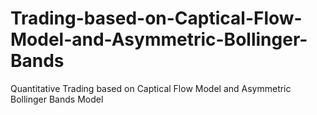 # Trading-based-on-Captical-Flow-Model-and-Asymmetric-Bollinger-Bands
Quantitative Trading based on Captical Flow Model and Asymmetric Bollinger Bands Model

